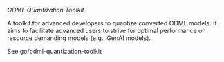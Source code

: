 *ODML Quantization Toolkit*

A toolkit for advanced developers to quantize converted ODML models. It aims to facilitate advanced users to strive for optimal performance on resource demanding models (e.g., GenAI models).

See go/odml-quantization-toolkit